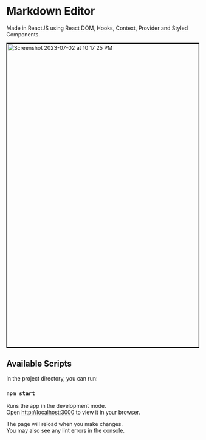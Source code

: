 # Markdown Editor
Made in ReactJS using React DOM, Hooks, Context, Provider and Styled Components.

<img width="800" alt="Screenshot 2023-07-02 at 10 17 25 PM" src="https://github.com/MridulTailor/markdown-editor/assets/71081929/8239d0c9-3b1d-44c6-985d-d0ca142ddc0c" style="border: 2px solid black;">

## Available Scripts

In the project directory, you can run:

### `npm start`

Runs the app in the development mode.\
Open [http://localhost:3000](http://localhost:3000) to view it in your browser.

The page will reload when you make changes.\
You may also see any lint errors in the console.

